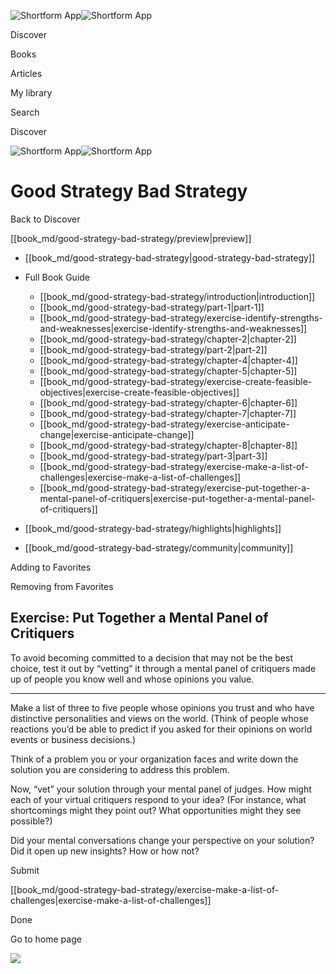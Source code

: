 ![Shortform App](/img/logo.36a2399e.svg)![Shortform App](/img/logo-dark.70c1b072.svg)

Discover

Books

Articles

My library

Search

Discover

![Shortform App](/img/logo.36a2399e.svg)![Shortform App](/img/logo-dark.70c1b072.svg)

# Good Strategy Bad Strategy

Back to Discover

[[book_md/good-strategy-bad-strategy/preview|preview]]

  * [[book_md/good-strategy-bad-strategy|good-strategy-bad-strategy]]
  * Full Book Guide

    * [[book_md/good-strategy-bad-strategy/introduction|introduction]]
    * [[book_md/good-strategy-bad-strategy/part-1|part-1]]
    * [[book_md/good-strategy-bad-strategy/exercise-identify-strengths-and-weaknesses|exercise-identify-strengths-and-weaknesses]]
    * [[book_md/good-strategy-bad-strategy/chapter-2|chapter-2]]
    * [[book_md/good-strategy-bad-strategy/part-2|part-2]]
    * [[book_md/good-strategy-bad-strategy/chapter-4|chapter-4]]
    * [[book_md/good-strategy-bad-strategy/chapter-5|chapter-5]]
    * [[book_md/good-strategy-bad-strategy/exercise-create-feasible-objectives|exercise-create-feasible-objectives]]
    * [[book_md/good-strategy-bad-strategy/chapter-6|chapter-6]]
    * [[book_md/good-strategy-bad-strategy/chapter-7|chapter-7]]
    * [[book_md/good-strategy-bad-strategy/exercise-anticipate-change|exercise-anticipate-change]]
    * [[book_md/good-strategy-bad-strategy/chapter-8|chapter-8]]
    * [[book_md/good-strategy-bad-strategy/part-3|part-3]]
    * [[book_md/good-strategy-bad-strategy/exercise-make-a-list-of-challenges|exercise-make-a-list-of-challenges]]
    * [[book_md/good-strategy-bad-strategy/exercise-put-together-a-mental-panel-of-critiquers|exercise-put-together-a-mental-panel-of-critiquers]]
  * [[book_md/good-strategy-bad-strategy/highlights|highlights]]
  * [[book_md/good-strategy-bad-strategy/community|community]]



Adding to Favorites 

Removing from Favorites 

## Exercise: Put Together a Mental Panel of Critiquers

To avoid becoming committed to a decision that may not be the best choice, test it out by “vetting” it through a mental panel of critiquers made up of people you know well and whose opinions you value.

* * *

Make a list of three to five people whose opinions you trust and who have distinctive personalities and views on the world. (Think of people whose reactions you’d be able to predict if you asked for their opinions on world events or business decisions.)

Think of a problem you or your organization faces and write down the solution you are considering to address this problem.

Now, “vet” your solution through your mental panel of judges. How might each of your virtual critiquers respond to your idea? (For instance, what shortcomings might they point out? What opportunities might they see possible?)

Did your mental conversations change your perspective on your solution? Did it open up new insights? How or how not?

Submit 

[[book_md/good-strategy-bad-strategy/exercise-make-a-list-of-challenges|exercise-make-a-list-of-challenges]]

Done

Go to home page 

![](https://bat.bing.com/action/0?ti=56018282&Ver=2&mid=50a0b897-87bb-41c3-ad4b-9bdf73c903b4&sid=49fff5b0636c11eeb9c611038afc8668&vid=4a005010636c11ee80c703d4c4a7acd5&vids=0&msclkid=N&pi=0&lg=en-US&sw=800&sh=600&sc=24&nwd=1&tl=Shortform%20%7C%20Good%20Strategy%20Bad%20Strategy&p=https%3A%2F%2Fwww.shortform.com%2Fapp%2Fbook%2Fgood-strategy-bad-strategy%2Fexercise-put-together-a-mental-panel-of-critiquers&r=&lt=408&evt=pageLoad&sv=1&rn=516281)
